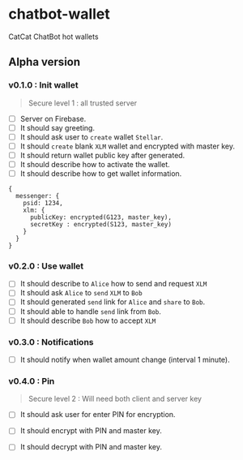 # chatbot-wallet
CatCat ChatBot hot wallets

## Alpha version
### v0.1.0 : Init wallet
> Secure level 1 : all trusted server
- [ ] Server on Firebase.
- [ ] It should say greeting.
- [ ] It should ask user to `create` wallet `Stellar`.
- [ ] It should `create` blank `XLM` wallet and encrypted with master key.
- [ ] It should return wallet public key after generated.
- [ ] It should describe how to activate the wallet.
- [ ] It should describe how to get wallet information.
```
{
  messenger: {
    psid: 1234,
    xlm: {
      publicKey: encrypted(G123, master_key),
      secretKey : encrypted(S123, master_key)
    }
  }
}
```
### v0.2.0 : Use wallet
- [ ] It should describe to `Alice` how to send and request `XLM`
- [ ] It should ask `Alice` to `send` `XLM` to `Bob`
- [ ] It should generated `send` link for `Alice` and `share` to `Bob`.
- [ ] It should able to handle `send` link from `Bob`.
- [ ] It should describe `Bob` how to accept `XLM`

### v0.3.0 : Notifications
- [ ] It should notify when wallet amount change (interval 1 minute).

### v0.4.0 : Pin
> Secure level 2 : Will need both client and server key
- [ ] It should ask user for enter PIN for encryption.
- [ ] It should encrypt with PIN and master key.
- [ ] It should decrypt with PIN and master key.

